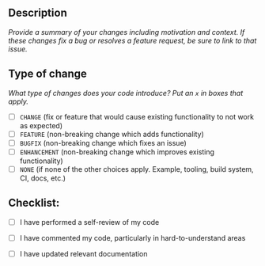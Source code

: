 <!--
  This template was modified from the PhenoApps/fieldbook pull_request_template.md template.
-->

## Description

_Provide a summary of your changes including motivation and context.
If these changes fix a bug or resolves a feature request, be sure to link to that issue._



## Type of change

_What type of changes does your code introduce? Put an `x` in boxes that apply._

- [ ] `CHANGE` (fix or feature that would cause existing functionality to not work as expected)
- [ ] `FEATURE` (non-breaking change which adds functionality)
- [ ] `BUGFIX` (non-breaking change which fixes an issue)
- [ ] `ENHANCEMENT` (non-breaking change which improves existing functionality)
- [ ] `NONE` (if none of the other choices apply. Example, tooling, build system, CI, docs, etc.)

## Checklist:

- [ ] I have performed a self-review of my code
- [ ] I have commented my code, particularly in hard-to-understand areas
- [ ] I have updated relevant documentation


